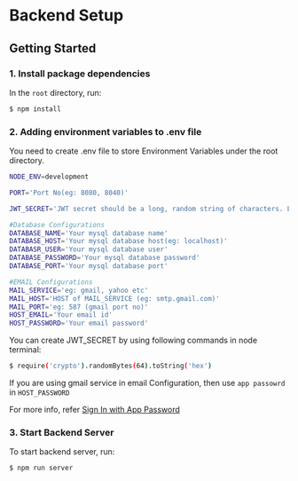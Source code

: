 # Backend Setup


## Getting Started


### 1. Install package dependencies

In the `root` directory, run:

```bash
$ npm install
```


### 2. Adding environment variables to .env file

You need to create .env file to store Environment Variables under the root directory.

```bash
NODE_ENV=development

PORT='Port No(eg: 8080, 8040)'

JWT_SECRET='JWT secret should be a long, random string of characters. Longer secrets are generally more secure than shorter ones. '

#Database Configurations
DATABASE_NAME='Your mysql database name'
DATABASE_HOST='Your mysql database host(eg: localhost)'
DATABASR_USER='Your mysql database user'
DATABASE_PASSWORD='Your mysql database password'
DATABASE_PORT='Your mysql database port'

#EMAIL Configurations
MAIL_SERVICE='eg: gmail, yahoo etc'
MAIL_HOST='HOST of MAIL_SERVICE (eg: smtp.gmail.com)'
MAIL_PORT='eg: 587 (gmail port no)'
HOST_EMAIL='Your email id'
HOST_PASSWORD='Your email password'
```

You can create JWT_SECRET by using following commands in node terminal:

```bash
$ require('crypto').randomBytes(64).toString('hex')
```

If you are using gmail service in email Configuration, then use `app passowrd` in `HOST_PASSWORD`

For more info, refer [Sign In with App Password](https://support.google.com/accounts/answer/185833?hl=en)


### 3. Start Backend Server

To start backend server, run: 

```bash
$ npm run server
```
